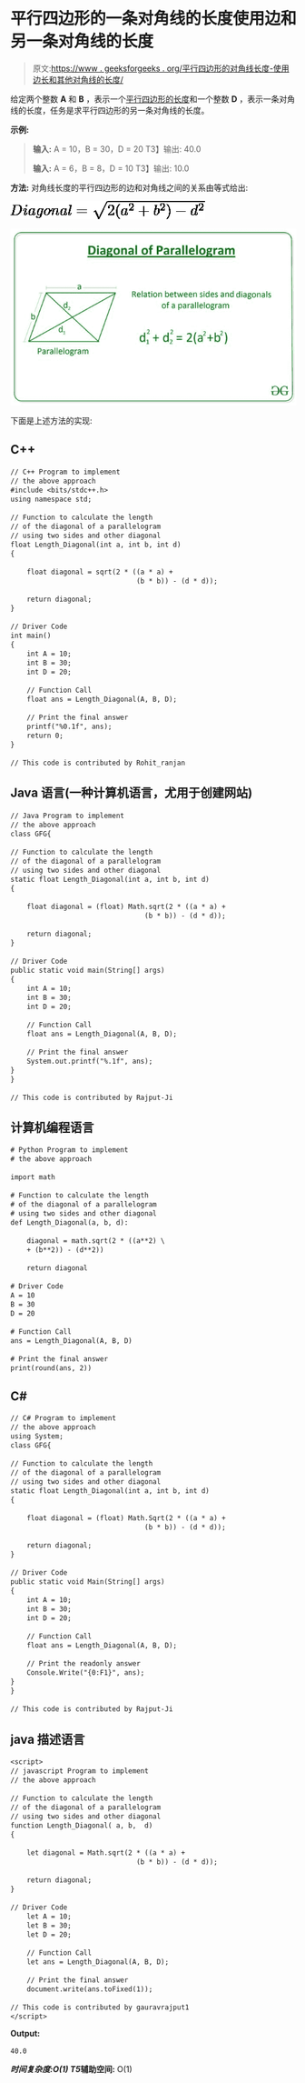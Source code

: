 # 平行四边形的一条对角线的长度使用边和另一条对角线的长度

> 原文:[https://www . geeksforgeeks . org/平行四边形的对角线长度-使用边长和其他对角线的长度/](https://www.geeksforgeeks.org/length-of-a-diagonal-of-a-parallelogram-using-the-length-of-sides-and-the-other-diagonal/)

给定两个整数 **A** 和 **B** ，表示一个[平行四边形的长度](https://en.wikipedia.org/wiki/Parallelogram)和一个整数 **D** ，表示一条对角线的长度，任务是求平行四边形的另一条对角线的长度。

**示例:**

> **输入:** A = 10，B = 30，D = 20
> T3】输出: 40.0
> 
> **输入:** A = 6，B = 8，D = 10
> T3】输出: 10.0

**方法:**
对角线长度的平行四边形的边和对角线之间的关系由等式给出:

![Diagonal = \sqrt{2(a^2+b^2)-d^2}         ](img/47d32db8814880925b6e007dee4bfd0d.png "Rendered by QuickLaTeX.com")

![](img/96142442f877d90fc7e1977eee412918.png)

下面是上述方法的实现:

## C++

```
// C++ Program to implement
// the above approach
#include <bits/stdc++.h>
using namespace std;

// Function to calculate the length
// of the diagonal of a parallelogram
// using two sides and other diagonal
float Length_Diagonal(int a, int b, int d)
{

    float diagonal = sqrt(2 * ((a * a) +
                               (b * b)) - (d * d));

    return diagonal;
}

// Driver Code
int main()
{
    int A = 10;
    int B = 30;
    int D = 20;

    // Function Call
    float ans = Length_Diagonal(A, B, D);

    // Print the final answer
    printf("%0.1f", ans);
    return 0;
}

// This code is contributed by Rohit_ranjan
```

## Java 语言(一种计算机语言，尤用于创建网站)

```
// Java Program to implement
// the above approach
class GFG{

// Function to calculate the length
// of the diagonal of a parallelogram
// using two sides and other diagonal
static float Length_Diagonal(int a, int b, int d)
{

    float diagonal = (float) Math.sqrt(2 * ((a * a) +
                                 (b * b)) - (d * d));

    return diagonal;
}

// Driver Code
public static void main(String[] args)
{
    int A = 10;
    int B = 30;
    int D = 20;

    // Function Call
    float ans = Length_Diagonal(A, B, D);

    // Print the final answer
    System.out.printf("%.1f", ans);
}
}

// This code is contributed by Rajput-Ji
```

## 计算机编程语言

```
# Python Program to implement
# the above approach

import math

# Function to calculate the length
# of the diagonal of a parallelogram
# using two sides and other diagonal
def Length_Diagonal(a, b, d):

    diagonal = math.sqrt(2 * ((a**2) \
    + (b**2)) - (d**2))

    return diagonal

# Driver Code
A = 10
B = 30
D = 20

# Function Call
ans = Length_Diagonal(A, B, D)

# Print the final answer
print(round(ans, 2))
```

## C#

```
// C# Program to implement
// the above approach
using System;
class GFG{

// Function to calculate the length
// of the diagonal of a parallelogram
// using two sides and other diagonal
static float Length_Diagonal(int a, int b, int d)
{

    float diagonal = (float) Math.Sqrt(2 * ((a * a) +
                                 (b * b)) - (d * d));

    return diagonal;
}

// Driver Code
public static void Main(String[] args)
{
    int A = 10;
    int B = 30;
    int D = 20;

    // Function Call
    float ans = Length_Diagonal(A, B, D);

    // Print the readonly answer
    Console.Write("{0:F1}", ans);
}
}

// This code is contributed by Rajput-Ji
```

## java 描述语言

```
<script>
// javascript Program to implement
// the above approach

// Function to calculate the length
// of the diagonal of a parallelogram
// using two sides and other diagonal
function Length_Diagonal( a, b,  d)
{

    let diagonal = Math.sqrt(2 * ((a * a) +
                               (b * b)) - (d * d));

    return diagonal;
}

// Driver Code
    let A = 10;
    let B = 30;
    let D = 20;

    // Function Call
    let ans = Length_Diagonal(A, B, D);

    // Print the final answer
    document.write(ans.toFixed(1));

// This code is contributed by gauravrajput1
</script>
```

**Output:** 

```
40.0
```

***时间复杂度:**O(1)*
T5**辅助空间:** O(1)